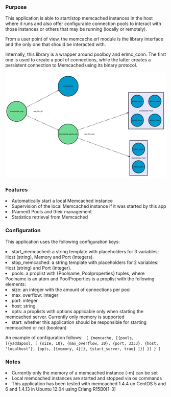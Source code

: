 <!---
@doc <!-- -->

<h3> Purpose </h3>

This application is able to start/stop memcached instances in the host where it runs and also offer
configurable connection pools to interact with those instances or others that may be running
(locally or remotely).

From a user point of view, the memcache.erl module is the library interface and the only one that
should be interacted with.

Internally, this library is a wrapper around poolboy and erlmc_conn. The first one is used to create a pool of
connections, while the latter creates a persistent connection to Memcached using its binary protocol.

<img src="doc/images/erl-memcache.png" style="max-height: 500px;"/>

<h3> Features </h3>

<li> Automatically start a local Memcached instance</li>
<li> Supervision of the local Memcached instance if it was started by this app</li>
<li> (Named) Pools and their management</li>
<li> Statistics retrieval from Memcached</li>

<h3> Configuration </h3>

This application uses the following configuration keys:
    <li>start_memcached: a string template with placeholders for 3 variables: Host (string), Memory
    and Port (integers).</li>
    <li>stop_memcached: a string template with placeholders for 2 variables: Host (string) and Port
    (integer).</li>
    <li>pools: a proplist with {Poolname, Poolproperties} tuples, where Poolname is an atom and
    PoolProperties is a proplist with the following elements:
        <li>size: an integer with the amount of connections per pool</li>
        <li>max_overflow: integer</li>
        <li>port: integer</li>
        <li>host: string</li>
        <li>opts: a proplists with options applicable only when starting the memcached server.
        Currently only memory is supported </li>
        <li>start: whether this application should be responsible for starting memcached or not
        (boolean)</li>
    </li>

An example of configuration follows:
<code>
[
	{memcache,
		[{pools,
			[{yaddapool, [
                {size, 10},
                {max_overflow, 20},
                {port, 3333},
                {host, "localhost"},
                {opts, [{memory, 4}]},
                {start_server, true}
            ]}]
        }]
    }
]
</code>

<h3> Notes </h3>
<li> Currently only the memory of a memcached instance (-m) can be set</li>
<li> Local memcached instances are started and stopped via os commands</li>
<li> This application has been tested with memcached 1.4.4 un CentOS 5 and 6 and 1.4.13 in Ubuntu
12.04 using Erlang R15B0[1-3]</li>
